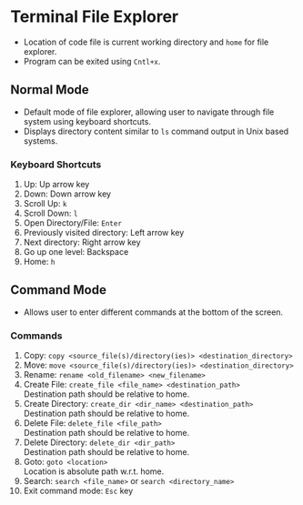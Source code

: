 # Terminal File Explorer
* Location of code file is current working directory and `home` for file explorer.
* Program can be exited using `Cntl+x`.

## Normal Mode
* Default mode of file explorer, allowing user to navigate through file system using keyboard shortcuts.
* Displays directory content similar to `ls` command output in Unix based systems. 

### Keyboard Shortcuts
1. Up: Up arrow key
2. Down: Down arrow key
3. Scroll Up: `k`
4. Scroll Down: `l`
5. Open Directory/File: `Enter`
6. Previously visited directory: Left arrow key
7. Next directory: Right arrow key
8. Go up one level: Backspace
9. Home: `h`

## Command Mode
* Allows user to enter different commands at the bottom of the screen.

### Commands
1. Copy: `copy <source_file(s)/directory(ies)> <destination_directory>`
2. Move: `move <source_file(s)/directory(ies)> <destination_directory>`
3. Rename: `rename <old_filename> <new_filename>`
4. Create File: `create_file <file_name> <destination_path>` <br>
    Destination path should be relative to home.
5. Create Directory: `create_dir <dir_name> <destination_path>` <br>
    Destination path should be relative to home.    
6. Delete File: `delete_file <file_path>`<br>
    Destination path should be relative to home.    
7. Delete Directory: `delete_dir <dir_path>`<br>
    Destination path should be relative to home.
8. Goto: `goto <location>` <br>
    Location is absolute path w.r.t. home.
9. Search: `search <file_name>` or `search <directory_name>`
10. Exit command mode: `Esc` key
